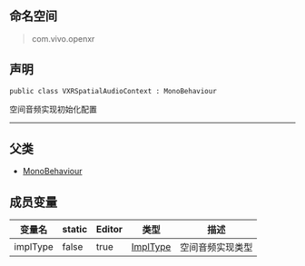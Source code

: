 ## 命名空间
>com.vivo.openxr

## 声明
```CSharp
public class VXRSpatialAudioContext : MonoBehaviour
```

空间音频实现初始化配置

---------------------

## 父类
* [MonoBehaviour](https://docs.unity3d.com/2018.3/Documentation/ScriptReference/MonoBehaviour.html)

## 成员变量
变量名 | static |Editor | 类型| 描述
------ | ------ | ------ | ------ |  ------ 
 implType | false | true  | [ImplType](ImplType.md) | 空间音频实现类型

